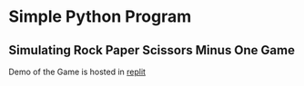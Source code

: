 # Simple Python Program 
## Simulating Rock Paper Scissors Minus One Game

Demo of the Game is hosted in [replit](https://replit.com/@yujanbasnet2080/python-rock-paper-scissors-minus1) 
